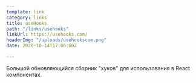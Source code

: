 ```yaml
---
template: link
category: links
title: useHooks
path: "/links/usehooks"
linkUrl: https://usehooks.com/
headerImg: "/uploads/usehookscom.png"
date: 2020-10-14T17:00:00Z

---
```

Большой обновляющийся сборник "хуков" для использования в React компонентах.